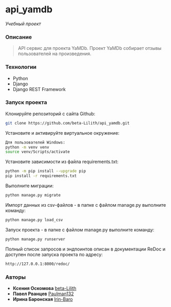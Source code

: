 # api_yamdb
_Учебный проект_

### Описание
>API сервис для проекта YaMDb. Проект YaMDb собирает отзывы пользователей на произведения.

### Технологии
- Python
- Django
- Django REST Framework

### Запуск проекта

Клонируйте репозиторий с сайта Github:

```sh
git clone https://github.com/beta-Lilith/api_yamdb.git
```

Установите и активируйте виртуальное окружение:

```sh
Для пользователей Windows:
python -m venv venv
source venv/Scripts/activate
```

Установите зависимости из файла requirements.txt:

```sh
python -m pip install --upgrade pip
pip install -r requirements.txt
```

Выполните миграции:

```sh
python manage.py migrate
```

Импорт данных из csv-файлов - в папке с файлом manage.py выполните команду:

```sh
python manage.py load_csv
```

Запуск проекта - в папке с файлом manage.py выполните команду:

```sh
python manage.py runserver
```

Полный список запросов и эндпоинтов описан в документации ReDoc и доступен после запуска проекта по адресу:

```sh
http://127.0.0.1:8000/redoc/
```

### Авторы

- **Ксения Оскомова** [beta-Lilith](https://github.com/beta-Lilith)
- **Павел Рванцев** [Paulman132](https://github.com/Paulman132)
- **Ирина Баронская** [Irin-Baro](https://github.com/Irin-Baro)
